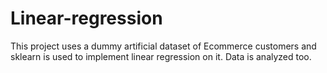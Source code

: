# Linear-regression
This project uses a dummy artificial dataset of Ecommerce customers and sklearn is used to implement linear regression on it. Data is analyzed too.
